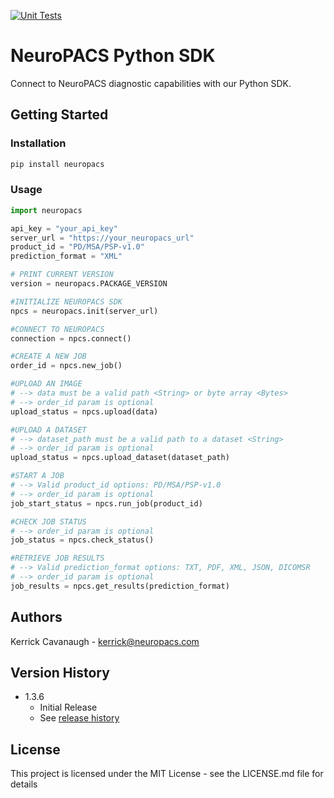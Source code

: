 [![Unit Tests](https://github.com/neuropacs/neuropacs-py-sdk/actions/workflows/ci.yml/badge.svg)](https://github.com/neuropacs/neuropacs-py-sdk/actions/workflows/ci.yml)

# NeuroPACS Python SDK

Connect to NeuroPACS diagnostic capabilities with our Python SDK.

## Getting Started

### Installation

```bash
pip install neuropacs
```

### Usage

```py
import neuropacs

api_key = "your_api_key"
server_url = "https://your_neuropacs_url"
product_id = "PD/MSA/PSP-v1.0"
prediction_format = "XML"

# PRINT CURRENT VERSION
version = neuropacs.PACKAGE_VERSION

#INITIALIZE NEUROPACS SDK
npcs = neuropacs.init(server_url)

#CONNECT TO NEUROPACS
connection = npcs.connect()

#CREATE A NEW JOB
order_id = npcs.new_job()

#UPLOAD AN IMAGE
# --> data must be a valid path <String> or byte array <Bytes>
# --> order_id param is optional
upload_status = npcs.upload(data)

#UPLOAD A DATASET
# --> dataset_path must be a valid path to a dataset <String>
# --> order_id param is optional
upload_status = npcs.upload_dataset(dataset_path)

#START A JOB
# --> Valid product_id options: PD/MSA/PSP-v1.0
# --> order_id param is optional
job_start_status = npcs.run_job(product_id)

#CHECK JOB STATUS
# --> order_id param is optional
job_status = npcs.check_status()

#RETRIEVE JOB RESULTS
# --> Valid prediction_format options: TXT, PDF, XML, JSON, DICOMSR
# --> order_id param is optional
job_results = npcs.get_results(prediction_format)
```

## Authors

Kerrick Cavanaugh - kerrick@neuropacs.com

## Version History

- 1.3.6
  - Initial Release
  - See [release history](https://pypi.org/project/neuropacs/#history)

## License

This project is licensed under the MIT License - see the LICENSE.md file for details
